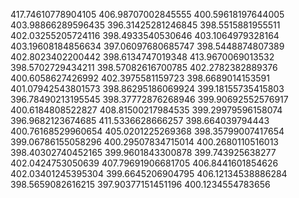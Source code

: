 417.74610778904105
406.98707002845555
400.59618197644005
403.98866289596435
396.31425281246845
398.5515881955511
402.03255205724116
398.4933540530646
403.1064979328164
403.19608184856634
397.06097680685747
398.5448874807389
402.8023402200442
398.6134747019348
413.9670069013532
398.5702729434211
398.57082616700785
402.2782382889376
400.6058627426992
402.3975581159723
398.6689014153591
401.07942543801573
398.86295186069924
399.18155735415803
396.78490213195545
398.37772876268946
399.90692552576917
400.6184808522827
408.81500217984535
399.29979596158074
396.9682123674685
411.5336628666257
398.664039794443
400.76168529960654
405.0201225269368
398.35799007417654
399.06786155058296
400.29507834715014
400.2680110516013
398.40302740452165
399.9601843300878
399.743925638277
402.0424753050639
407.79691906681705
406.8441601854626
402.03401245395304
399.6645206904795
406.12134538886284
398.5659082616215
397.90377151451196
400.1234554783656